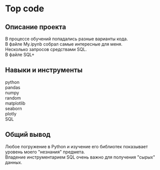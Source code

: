 # Top code
## Описание проекта
В процессе обучений попадались разные варианты кода.    
В файле My.ipynb собрал самые интересные для меня.    
Несколько запросов средствами SQL.    
В файле SQL+
## Навыки и инструменты
python    
pandas     
numpy     
random    
matplotlib    
seaborn    
plotly    
SQL
## Общий вывод
Любое погружение в Python и изучение его библиотек показывает уровень моего "незнания" предмета.    
Владение инструментарием SQL очень важно для получения "сырых" данных.

